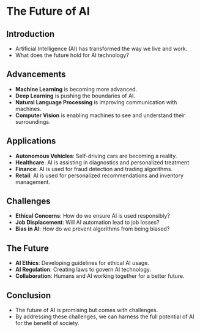 # The Future of AI

## Introduction
- Artificial Intelligence (AI) has transformed the way we live and work.
- What does the future hold for AI technology?

## Advancements
- **Machine Learning** is becoming more advanced.
- **Deep Learning** is pushing the boundaries of AI.
- **Natural Language Processing** is improving communication with machines.
- **Computer Vision** is enabling machines to see and understand their surroundings.

## Applications
- **Autonomous Vehicles**: Self-driving cars are becoming a reality.
- **Healthcare**: AI is assisting in diagnostics and personalized treatment.
- **Finance**: AI is used for fraud detection and trading algorithms.
- **Retail**: AI is used for personalized recommendations and inventory management.

## Challenges
- **Ethical Concerns**: How do we ensure AI is used responsibly?
- **Job Displacement**: Will AI automation lead to job losses?
- **Bias in AI**: How do we prevent algorithms from being biased?

## The Future
- **AI Ethics**: Developing guidelines for ethical AI usage.
- **AI Regulation**: Creating laws to govern AI technology.
- **Collaboration**: Humans and AI working together for a better future.

## Conclusion
- The future of AI is promising but comes with challenges.
- By addressing these challenges, we can harness the full potential of AI for the benefit of society.